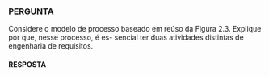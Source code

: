 ### PERGUNTA

Considere o modelo de processo baseado em reúso da Figura 2.3. Explique por que, nesse processo, é es-
sencial ter duas atividades distintas de engenharia de requisitos.

#### RESPOSTA
